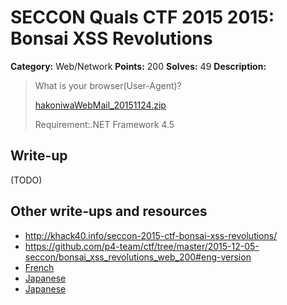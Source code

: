 # SECCON Quals CTF 2015 2015: Bonsai XSS Revolutions

**Category:** Web/Network
**Points:** 200
**Solves:** 49
**Description:**

> What is your browser(User-Agent)?
> 
> [hakoniwaWebMail_20151124.zip](./hakoniwaWebMail_20151124.zip) 
> 
> Requirement:.NET Framework 4.5 


## Write-up

(TODO)

## Other write-ups and resources

* <http://khack40.info/seccon-2015-ctf-bonsai-xss-revolutions/>
* <https://github.com/p4-team/ctf/tree/master/2015-12-05-seccon/bonsai_xss_revolutions_web_200#eng-version>
* [French](http://khack40.info/seccon-2015-ctf-bonsai-xss-revolutions/)
* [Japanese](http://www.lac.co.jp/blog/category/security/201512072.html)
* [Japanese](https://hackmd.io/s/41cPiYiEl)
